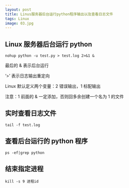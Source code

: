 ```yaml
---
layout: post
title: Linus服务器后台运行python程序输出以及查看日志文件
tags: Linux
image: 03.jpg
---
```


## Linux 服务器后台运行 python

```shell
nohup python -u test.py > test.log 2>&1 &
```

最后的 & 表示后台运行

‘>’ 表示日志输出重定向

Linux 默认定义两个变量：2 错误输出，1 标配输出

注意：1 前面的 & 一定添加，否则回多余创建一个名为 1 的文件

## 实时查看日志文件

```shell
tail -f test.log
```

## 查看后台运行的 python 程序

```shell
ps -ef|grep python
```

## 结束指定进程

```shell
kill -s 9 进程id
```
